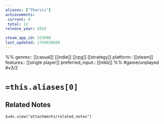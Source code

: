 ```yaml
---
aliases: ["Tharsis"]
achievements:
 current: 0
 total: 12
release_year: 2016

steam_app_id: 323060
last_updated: 1750038689
---
```

%%
genres:: [[casual]] [[indie]] [[rpg]] [[strategy]]
platform:: [[steam]]
features:: [[single player]]
preferred_input:: [[mkb]]
%%
#game/unplayed
#v3/2

# `=this.aliases[0]`
## Related Notes
`$=dv.view("attachments/related_notes")`